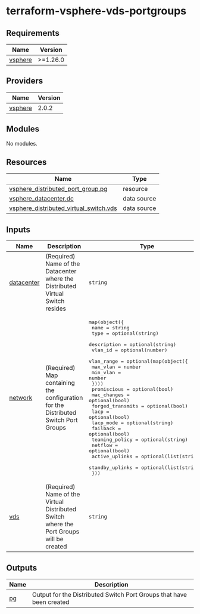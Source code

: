 # terraform-vsphere-vds-portgroups

<!-- BEGINNING OF PRE-COMMIT-TERRAFORM DOCS HOOK -->
## Requirements

| Name | Version |
|------|---------|
| <a name="requirement_vsphere"></a> [vsphere](#requirement\_vsphere) | >=1.26.0 |

## Providers

| Name | Version |
|------|---------|
| <a name="provider_vsphere"></a> [vsphere](#provider\_vsphere) | 2.0.2 |

## Modules

No modules.

## Resources

| Name | Type |
|------|------|
| [vsphere_distributed_port_group.pg](https://registry.terraform.io/providers/hashicorp/vsphere/latest/docs/resources/distributed_port_group) | resource |
| [vsphere_datacenter.dc](https://registry.terraform.io/providers/hashicorp/vsphere/latest/docs/data-sources/datacenter) | data source |
| [vsphere_distributed_virtual_switch.vds](https://registry.terraform.io/providers/hashicorp/vsphere/latest/docs/data-sources/distributed_virtual_switch) | data source |

## Inputs

| Name | Description | Type | Default | Required |
|------|-------------|------|---------|:--------:|
| <a name="input_datacenter"></a> [datacenter](#input\_datacenter) | (Required) Name of the Datacenter where the Distributed Virtual Switch resides | `string` | n/a | yes |
| <a name="input_network"></a> [network](#input\_network) | (Required) Map containing the configuration for the Distributed Switch Port Groups | <pre>map(object({<br>    name        = string<br>    type        = optional(string)<br>    description = optional(string)<br>    vlan_id     = optional(number)<br>    vlan_range = optional(map(object({<br>      max_vlan = number<br>      min_vlan = number<br>    })))<br>    promiscious      = optional(bool)<br>    mac_changes      = optional(bool)<br>    forged_transmits = optional(bool)<br>    lacp             = optional(bool)<br>    lacp_mode        = optional(string)<br>    failback         = optional(bool)<br>    teaming_policy   = optional(string)<br>    netflow          = optional(bool)<br>    active_uplinks   = optional(list(string))<br>    standby_uplinks  = optional(list(string))<br>  }))</pre> | n/a | yes |
| <a name="input_vds"></a> [vds](#input\_vds) | (Required) Name of the Virtual Distributed Switch where the Port Groups will be created | `string` | n/a | yes |

## Outputs

| Name | Description |
|------|-------------|
| <a name="output_pg"></a> [pg](#output\_pg) | Output for the Distributed Switch Port Groups that have been created |
<!-- END OF PRE-COMMIT-TERRAFORM DOCS HOOK -->
